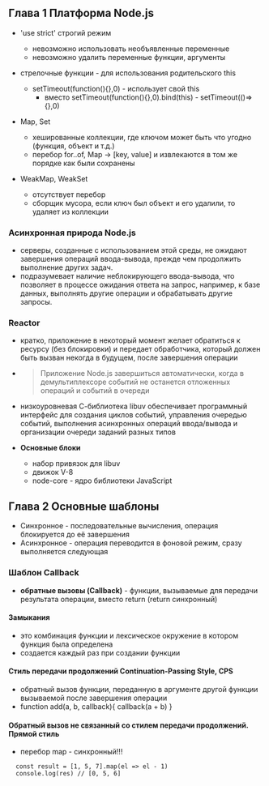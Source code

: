 ## Глава 1 Платформа Node.js

- 'use strict' строгий режим
  - невозможно использовать необъявленные переменные
  - невозможно удалить переменные функции, аргументы

- стрелочные функции - для использования родительского this
  - setTimeout(function(){},0) - использует свой this
    - вместо setTimeout(function(){},0).bind(this) - setTimeout(()=>{},0)

- Map, Set 
  - хешированные коллекции, где ключом может быть что угодно (функция, объект и т.д.)
  - перебор for..of, Map -> [key, value] и извлекаются в том же порядке как были сохранены

- WeakMap, WeakSet
  - отсутствует перебор
  - сборщик мусора, если ключ был объект и его удалили, то удаляет из коллекции

### Асинхронная природа Node.js
- серверы, созданные с использованием этой среды, не ожидают завершения операций ввода-вывода, прежде чем продолжить выполнение других задач.
- подразумевает наличие неблокирующего ввода-вывода, что позволяет в процессе ожидания ответа на запрос, например, к базе данных, выполнять другие операции и обрабатывать другие запросы.

### Reactor
- кратко, приложение в некоторый момент желает обратиться к ресурсу (без блокировки) и передает обработчика,
 который должен быть вызван некогда в будущем, после завершения операции

- > Приложение Node.js завершиться автоматически, когда в демультиплексоре событий не останется отложенных операций и событий в очереди
- низкоуровневая С-библиотека libuv обеспечивает программный интерфейс для создания циклов событий, управления очередью событий,
выполнения асинхронных операций ввода/вывода и организации очереди заданий разных типов

- **Основные блоки**
  - набор привязок для libuv
  - движок V-8
  - node-core - ядро библиотеки JavaScript

## Глава 2 Основные шаблоны
- Синхронное - последовательные вычисления, операция блокируется до её завершения
- Асинхронное - операция переводится в фоновой режим, сразу выполняется следующая

### Шаблон Callback
- **обратные вызовы (Callback)** - функции, вызываемые для передачи результата операции, вместо return (return синхронный)

#### Замыкания 
- это комбинация функции и лексическое окружение в котором функция была определена
- создается каждый раз при создании функции

#### Стиль передачи продолжений Continuation-Passing Style, CPS
- обратный вызов функции, переданную в аргументе другой функции вызываемой после завершения операции
- function add(a, b, callback){ callback(a + b) }

#### Обратный вызов не связанный со стилем передачи продолжений. Прямой стиль
- перебор map - синхронный!!! 
```
  const result = [1, 5, 7].map(el => el - 1)
  console.log(res) // [0, 5, 6]
```